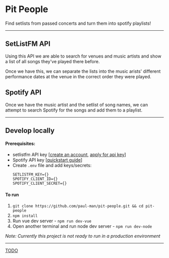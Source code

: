 # Pit People

Find setlists from passed concerts and turn them into spotify playlists!

_____

## SetListFM API

Using this API we are able to search for venues and music artists and show a list of all songs they've played there before.

Once we have this, we can separate the lists into the music arists' different performance dates at the venue in the correct order they were played.

## Spotify API

Once we have the music artist and the setlist of song names, we can attempt to search Spotify for the songs and add them to a playlist.

_____

## Develop locally

#### Prerequisites:
- setlistfm API key [[create an account](https://www.setlist.fm/signup), [apply for api key](https://www.setlist.fm/settings/api)]
- Spotify API key [[quickstart guide](https://developer.spotify.com/documentation/web-api/quick-start/)]
- Create `.env` file and add keys/secrets:
    ````
    SETLISTFM_KEY={}
    SPOTIFY_CLIENT_ID={}
    SPOTIFY_CLIENT_SECRET={}
    ````

#### To run

1. `git clone https://github.com/paul-man/pit-people.git && cd pit-people`
1. `npm install`
1. Run vue dev server - `npm run dev-vue`
1. Open another terminal and run node dev server - `npm run dev-node`

_Note: Currently this project is not ready to run in a production environment_
_____

[TODO](./TODO.md)